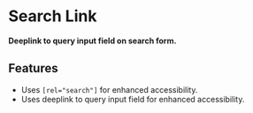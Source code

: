 # Search Link

**Deeplink to query input field on search form.**

## Features

- Uses `[rel="search"]` for enhanced accessibility.
- Uses deeplink to query input field for enhanced accessibility.
